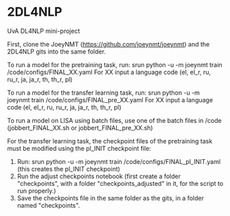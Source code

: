# 2DL4NLP
UvA DL4NLP mini-project

First, clone the JoeyNMT (https://github.com/joeynmt/joeynmt) and the 2DL4NLP gits into the same folder.

To run a model for the pretraining task, run:
srun python -u -m joeynmt train /code/configs/FINAL_XX.yaml
For XX input a language code (el, el_r, ru, ru_r, ja, ja_r, th, th_r, pl)

To run a model for the transfer learning task, run:
srun python -u -m joeynmt train /code/configs/FINAL_pre_XX.yaml
For XX input a language code (el, el_r, ru, ru_r, ja, ja_r, th, th_r, pl)

To run a model on LISA using batch files, use one of the batch files in /code (jobbert_FINAL_XX.sh or jobbert_FINAL_pre_XX.sh)

For the transfer learning task, the checkpoint files of the pretraining task must be modified using the pl_INIT checkpoint file:
1) Run: srun python -u -m joeynmt train /code/configs/FINAL_pl_INIT.yaml (this creates the pl_INIT checkpoint)
2) Run the adjust checkpoints notebook (first create a folder "checkpoints", with a folder "checkpoints_adjusted" in it, for the script to run properly.)
3) Save the checkpoints file in the same folder as the gits, in a folder named "checkpoints".
